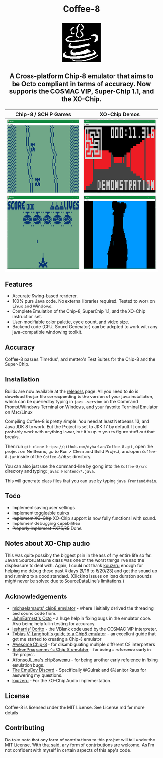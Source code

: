 <h1 align="center">Coffee-8</h1>
<h2 align="center"><img src="https://raw.githubusercontent.com/dyharlan/Coffee-8/main/src/Frontend/icon.png"/></h2>

<h2 align="center">
  A Cross-platform Chip-8 emulator that aims to be Octo compliant in terms of accuracy. Now supports the COSMAC VIP, Super-Chip 1.1, and the XO-Chip.
</h2>

<h3 align="center">

|  Chip-8 / SCHIP Games | XO-Chip Demos |
| --- | --- |
|<img alt="Car Race by Klaus von Sengbusch" src="https://raw.githubusercontent.com/dyharlan/Coffee-8/main/Screenshots/Race.jpg" width="420" height="240"/> | <img alt="Raycasting Demo" src="https://raw.githubusercontent.com/dyharlan/Coffee-8/main/Screenshots/Raycasting%20Demo.PNG" width="420" height="240"/> |
|<img alt="Spacefight 2091 by Carsten Soerensen" src="https://raw.githubusercontent.com/dyharlan/Coffee-8/main/Screenshots/Spacefight%202091.PNG" width="420" height="240"/> | <img alt="Bad Apple" src="https://raw.githubusercontent.com/dyharlan/Coffee-8/main/Screenshots/Bad%20Apple%20High%20Quality%20Version.PNG" width="420" height="240"/> |

</h3>

## Features
- Accurate Swing-based renderer.
- 100% pure Java code. No external libraries required. Tested to work on Linux and Windows.
- Complete Emulation of the Chip-8, SuperChip 1.1, and the XO-Chip instruction set. 
- User-modifiable color palette, cycle count, and video size.
- Backend code (CPU, Sound Generator) can be adopted to work with any java-compatible windowing toolkit. 

## Accuracy

Coffee-8 passes [Timedus'](https://github.com/Timendus/chip8-test-suite), and [metteo's](https://github.com/metteo/chip8-test-rom) Test Suites for the Chip-8 and the Super-Chip.

## Installation

Builds are now available at the [releases](https://github.com/dyharlan/Coffee-8/releases/) page. All you need to do is download the jar file corresponding to the version of your java installation, which can be queried by typing in ``java -version`` on the Command Prompt/Windows Terminal on Windows, and your favorite Terminal Emulator on Mac/Linux.

Compiling Coffee-8 is pretty simple. You need at least Netbeans 13, and Java JDK 8 to work. But the Project is set to JDK 17 by default. It could probably work with anything lower, but it's up to you to figure stuff out that breaks.

Then run ``git clone https://github.com/dyharlan/Coffee-8.git``, open the project on NetBeans, go to Run > Clean and Build Project, and open ``Coffee-8.jar`` inside of the ``Coffee-8/dist`` directory.

You can also just use the command-line by going into the ``Coffee-8/src`` directory and typing:
``javac Frontend/*.java``. 

This will generate class files that you can use by typing ``java Frontend/Main``.

## Todo

- Implement saving user settings
- Implement toggleable quirks
- ~~Implement XO-Chip~~ XO-Chip support is now fully functional with sound.
- Implement debugging capabilities
- ~~Properly implement FX75/85~~ Done.

## Notes about XO-Chip audio

This was quite possibly the biggest pain in the ass of my entire life so far. 
Java's SourceDataLine class was one of the worst things I've had the displeasure to deal with. 
Again, I could not thank [kouzeru](https://github.com/Kouzeru) enough for helping me debug these past 4 days (6/16 to 6/20/23) and get the sound up and running to a good standard. (Clicking issues on long duration sounds might never be solved due to SourceDataLine's limitations.)

## Acknowledgements

- [michaelarnauts' chip8 emulator](https://github.com/michaelarnauts/chip8-java) - where I initially derived the threading and sound code from.
- [JohnEarnest's Octo](https://github.com/JohnEarnest/Octo) - a huge help in fixing bugs in the emulator code. Also being helpful in testing for accuracy.
- [lesharris' Dorito](https://github.com/lesharris/dorito) - the VBlank code used by the COSMAC VIP interpreter.
- [Tobias V. Langhoff's guide to a Chip8 emulator](https://tobiasvl.github.io/blog/write-a-chip-8-emulator/) - an excellent guide that got me started to creating a Chip-8 emulator
- [Awesome Chip-8](https://chip-8.github.io/extensions/) - for disambiguating multiple different C8 interpreters
- [BrokenProgrammer's Chip-8 emulator](https://github.com/brokenprogrammer/CHIP-8-Emulator) - for being a reference early in the project.
- [AlfonsoJLuna's chip8swemu](https://github.com/AlfonsoJLuna/chip8swemu) - for being another early reference in fixing emulation bugs.
- [The EmuDev Discord](https://discord.com/invite/7nuaqZ2) - Specifically @Gulrak and @Janitor Raus for answering my questions.
- [kouzeru](https://github.com/Kouzeru) - For the XO-Chip Audio implementation. 

## License

Coffee-8 is licensed under the MIT License. See License.md for more details

## Contributing

Do take note that any form of contributions to this project will fall under the MIT License. With that said, any form of contributions are welcome. 
As I'm not confident with myself in certain aspects of this app's code.


